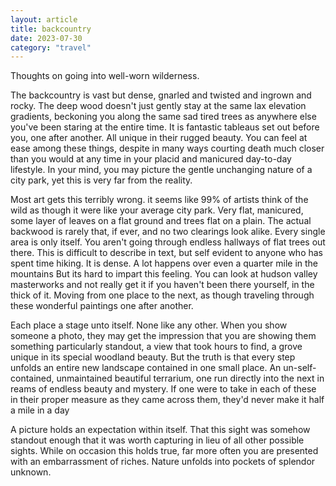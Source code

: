 ```yaml
---
layout: article
title: backcountry
date: 2023-07-30
category: "travel"
---
```


Thoughts on going into well-worn wilderness.
<!-- excerpt -->


The backcountry is vast but dense, gnarled and twisted and ingrown and rocky. The deep wood doesn't just gently stay at the same lax elevation gradients, beckoning you along the same sad tired trees as anywhere else you've been staring at the entire time. It is fantastic tableaus set out before you, one after another. All unique in their rugged beauty. You can feel at ease among these things, despite in many ways courting death much closer than you would at any time in your placid and manicured day-to-day lifestyle. In your mind, you may picture the gentle unchanging nature of a city park, yet this is very far from the reality.

Most art gets this terribly wrong.
it seems like 99% of artists think of the wild as though it were like your average city park.
Very flat, manicured, some layer of leaves on a flat ground and trees flat on a plain.
The actual backwood is rarely that, if ever, and no two clearings look alike.
Every single area is only itself.
You aren't going through endless hallways of flat trees out there.
This is difficult to describe in text, but self evident to anyone who has spent time hiking. It is dense. A lot happens over even a quarter mile in the mountains
But its hard to impart this feeling. You can look at hudson valley masterworks and not really get it if you haven't been there yourself, in the thick of it. Moving from one place to the next, as though traveling through these wonderful paintings one after another.

Each place a stage unto itself. None like any other. When you show someone a photo, they may get the impression that you are showing them something particularly standout, a view that took hours to find, a grove unique in its special woodland beauty. But the truth is that every step unfolds an entire new landscape contained in one small place. An un-self-contained, unmaintained beautiful terrarium, one run directly into the next in reams of endless beauty and mystery. If one were to take in each of these in their proper measure as they came across them, they'd never make it half a mile in a day

A picture holds an expectation within itself. That this sight was somehow standout enough that it was worth capturing in lieu of all other possible sights. While on occasion this holds true, far more often you are presented with an embarrassment of riches. Nature unfolds into pockets of splendor unknown.
